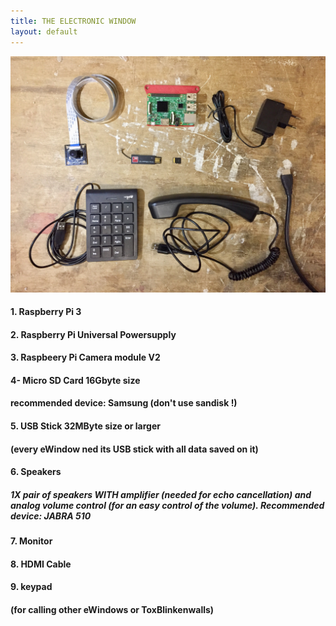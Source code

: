 ```yaml
---
title: THE ELECTRONIC WINDOW
layout: default
---
```


![needed electronics](images/IMG-2975.jpg)


#### 1. Raspberry Pi 3

#### 2. Raspberry Pi Universal Powersupply

#### 3. Raspbeery Pi Camera module V2

#### 4- Micro SD Card 16Gbyte size
   #### recommended device: Samsung (don't use sandisk !)

#### 5. USB Stick 32MByte size or larger 
   #### (every eWindow ned its USB stick with all data saved on it)

#### 6. Speakers
   ##### 1X pair of speakers WITH amplifier (needed for echo cancellation) and analog volume control (for an easy control of the volume).           Recommended device: JABRA 510

#### 7. Monitor

#### 8. HDMI Cable

#### 9. keypad
   #### (for calling other eWindows or ToxBlinkenwalls)
